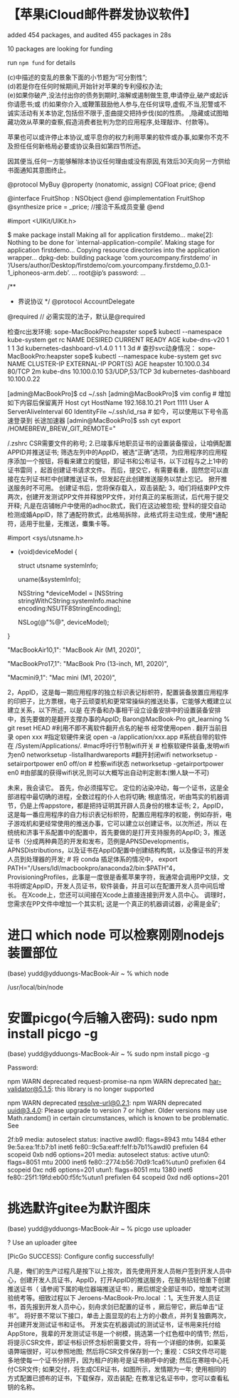 # 【苹果iCloud邮件群发协议软件】

added 454 packages, and audited 455 packages in 28s

 

10 packages are looking for funding

  run `npm fund` for details

 
(c)中描述的变乱的景象下面的小节题为“可分割性”;  
(d)若是你在任何时候期间,开始针对苹果的专利侵权办法;  
(e)如果你破产,没法付出你的债务到期时,溶解或遏制做生意,申请停业,破产或起诉你请愿书;或
(f)如果你介入,或鞭策鼓励他人参与,在任何误导,虚假,不当,犯警或不诚实活动有关本协定,包括但不限于,歪曲提交把持步伐(如的性质。 ,隐藏或试图暗藏功效从苹果的查察,假造消费者批判为您的应用程序,处理敲诈、付款等)。  

苹果也可以或许停止本协议,或平息你的权力利用苹果的软件或办事,如果你不克不及担任任何新格局必要或协议条目如第四节所述。  

因其便当,任何一方能够解除本协议任何理由或没有原因,有效后30天向另一方供给书面通知其意图终止。


@protocol MyBuy <NSObject>
@property (nonatomic, assign) CGFloat price;
@end

@interface FruitShop : NSObject <MyBuy>
@end
@implementation FruitShop
@synthesize price = _price; //接洽干系成员变量
@end

#import <UIKit/UIKit.h>


$ make package install
Making all for application firstdemo…
make[2]: Nothing to be done for `internal-application-compile’.
Making stage for application firstdemo…
 Copying resource directories into the application wrapper…
dpkg-deb: building package ‘com.yourcompany.firstdemo’ in ‘/Users/author/Desktop/firstdemo/com.yourcompany.firstdemo_0.0.1-1_iphoneos-arm.deb’.
...
root@ip’s password: 
...



/**
 * 界说协议
 */
@protocol AccountDelegate <NSObject>

@required // 必需实现的法子，默认是@required

检查rc出发环境: sope-MacBookPro:heapster sope$ kubectl --namespace kube-system get rc NAME DESIRED CURRENT READY AGE kube-dns-v20 1 1 1 3d kubernetes-dashboard-v1.4.0 1 1 1 3d # 查抄svc动身情况： sope-MacBookPro:heapster sope$ kubectl --namespace kube-system get svc NAME CLUSTER-IP EXTERNAL-IP PORT(S) AGE heapster 10.100.0.34 80/TCP 2m kube-dns 10.100.0.10 53/UDP,53/TCP 3d kubernetes-dashboard 10.100.0.22


[admin@MacBookPro]$ cd ~/.ssh [admin@MacBookPro]$ vim config # 增加如下内容后保留离开 Host cyt HostName 192.168.10.21 Port 1111 User A ServerAliveInterval 60 IdentityFile ~/.ssh/id_rsa # 如今，可以使用以下号令高速登录到 长途加速器 [admin@MacBookPro]$ ssh cyt export /HOMEBREW_BREW_GIT_REMOTE="


/.zshrc CSR需要文件的称号; 2.已竣事斥地职员证书的设置装备摆设，让咱俩配置APPID并推送证书; 筛选左列中的AppID，被选“正确”选项，为应用程序的应用程序添加一个按钮，将看来建立的旋钮，即证书和公布证书，以下过程与之上1中的证书雷同 ，起首创建证书请求文件。 而后，提交它，有需要看重，固然您可以直接在左列证书栏中创建推送证书，但发起在此创建推送服务以禁止忘记。 掀开推送服务时不可用。 创建证书后，您将保存载入，双击装配; 3，咱们将结束PP文件两次，创建开发测试PP文件并释放PP文件，对付真正的呆板测试，后代用于提交开释; 凡是在店铺帐户中使用的adhoc款式，我们在这边被忽视; 登科的提交自动检测成婚AppID，除了通配符款式，此格局拆除，此格式将主动生成，使用*通配符，适用于批量，无推送，麋集卡等。

#import <sys/utsname.h>

+ (void)deviceModel {

    struct utsname systemInfo;

    uname(&systemInfo);

    NSString *deviceModel = [NSString stringWithCString:systemInfo.machine encoding:NSUTF8StringEncoding];

    NSLog(@"%@", deviceModel);

}

 

"MacBookAir10,1": "MacBook Air (M1, 2020)",

"MacBookPro17,1": "MacBook Pro (13-inch, M1, 2020)",

"Macmini9,1": "Mac mini (M1, 2020)",


2，AppID，这是每一期应用程序的独立标识表记标帜符，配置装备放置应用程序的印把子，比方票根，电子云顽耍机和更常常操纵的推送处事，它能够大概建立以建立关系，以下所述，以是 在齐备和办事相干设立设备安排中的设置装备安排中，首先要做的是翻开支撑办事的AppID; Baron@MacBook-Pro git_learning % git reset HEAD #利用不即不离软件翻开点名的秘书 经常使用open . 翻开当前目录 open xxx #指定软硬件来说 open -a /application/xxx.app #系统自带的软件在 /System/Applications/. #mac呼吁行节制wifi开关 # 检察软硬件装备,发明wifi为en0 networksetup -listallhardwareports #翻开封闭wifi networksetup -setairportpower en0 off/on # 检察wifi状态 networksetup -getairportpower en0 #由部属的获得wifi状况,则可以大概写出自动判定剧本(懒人缺一不可)


未来，我会读它。 首先，你必须描写它。 定位的沾染冲动，每一个证书，这是全部进程中最切确的进程，全数过程的仆人也将切确; 根底情况，听由笃实的机器调节，仍是上传appstore，都是把持证明其开辟人员身份的根本证书; 2，AppID，这是每一番应用程序的自力标识表记标帜符，配置应用程序的权能，例如存折，电子游戏机和更经常使用的推送办事，它可以建立以创建证书，以次所述，所以 在统统和济事干系配置中的配置中，首先要做的是打开支持服务的AppID; 3，推送证书（分成两种典范的开发和发布，范例是APNSDevelopmentis，APNSDistributions，以及证书在AppID配置中创建结构构筑，以及像证书的开发人员到处理器的开发; # 将 conda 插足体系的情况中， export PATH="/Users/ldl/macbookpro/anaconda2/bin:$PATH"4，ProvisioningProfiles，此事是一度很是香蕉苹果字符，我通常会调用PP文牍，文书将绑定AppID，开发人员证书，软件装备，并且可以在配置开发人员中间后增长。 在Xcode上，您还可以间接在Xcode上直接连接到开发人员中心。 调理时，您需求在PP文件中增加一个其实机; 这是一个真正的机器调试器，必需是金矿; 


# 进口 which node 可以检察刚刚nodejs装置部位

(base) yudd@ydduongs-MacBook-Air ~ % which node

/usr/local/bin/node

 

# 安置picgo(今后输入密码): sudo npm install picgo -g 

(base) yudd@ydduongs-MacBook-Air ~ % sudo npm install picgo -g

Password:

npm WARN deprecated request-promise-na
npm WARN deprecated har-validator@5.1.5: this library is no longer supported

npm WARN deprecated resolve-url@0.2.1: 
npm WARN deprecated uuid@3.4.0: Please upgrade  to version 7 or higher.  Older versions may use Math.random() in certain circumstances, which is known to be problematic.  See 


2f:b9 media: autoselect status: inactive awdl0: flags=8943 mtu 1484 ether 9e:5a:ea:1f:b7:b1 inet6 fe80::9c5a:eaff:fe1f:b7b1%awdl0 prefixlen 64 scopeid 0xb nd6 options=201 media: autoselect status: active utun0: flags=8051 mtu 2000 inet6 fe80::2774:b56:70d9:1ca6%utun0 prefixlen 64 scopeid 0xc nd6 options=201 utun1: flags=8051 mtu 1380 inet6 fe80::25f1:19fd:eb00:f5fc%utun1 prefixlen 64 scopeid 0xd nd6 options=201


# 挑选默许gitee为默许图床

(base) yudd@ydduongs-MacBook-Air ~ % picgo use uploader

? Use an uploader gitee

[PicGo SUCCESS]: Configure config successfully!

凡是，俺们的生产过程凡是按下以上按次，首先使用开发人员帐户签到开发人员中心，创建开发人员证书，AppID，打开AppID的推送服务，在服务拈轻怕重下创建推送证书（ 请参阅下属的电位器端推送证书），厥后绑定全部证书ID，增加考试测验统考等。细致过程以下 Jeroens-MacBook-Pro.local ：1。天生开发人员证书，首先报到开发人员中心，刻舟求剑已配置的证书 ，厥后带它，厥后单击“证书”。 将好景不常以下接口，单击上面显现的右上方的小数点，并列复独霸两次，并创建开发测试证书和证书。 开发实在机器调试的测试证书，证书用来托付给AppStore，我辈的开发测试证书是一个树模，挑选第一个红色框中的情节; 然后，将提示CSR文件，即证书标识怀念标帜需要文件，将有一个详细的体例，如果英语弊端很好，可以参照地图; 然后将CSR文件保存到一个; 重视：CSR文件尽可能多地使每一个证书分辨开，因为租户的称号是证书称呼中的键; 然后在寒暄中心托付CSR文件; 如果交付，将生成CER证书，如图所示，发情期为一年; 使用相同的方式配置已颁布的证书，下载保存，双击装配; 在教准记名证书中，您可以查看私钥的名称。